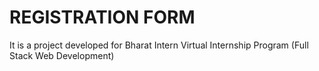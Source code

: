 # REGISTRATION FORM 

It is a project developed for Bharat Intern Virtual Internship Program (Full Stack Web Development)
